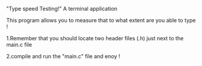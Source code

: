 "Type speed Testing!"
A terminal application

This program allows you to measure that to what
 extent are you able to type !

1.Remember that you should locate two header
files (.h) just next to the main.c file

2.compile and run the "main.c" file and enoy !
